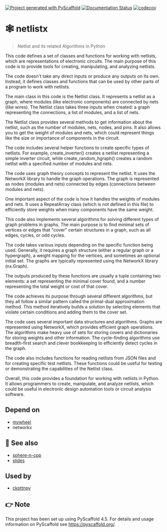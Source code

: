 <!-- These are examples of badges you might want to add to your README:
     please update the URLs accordingly

[![Built Status](https://api.cirrus-ci.com/github/<USER>/netlistx.svg?branch=main)](https://cirrus-ci.com/github/<USER>/netlistx)
[![ReadTheDocs](https://readthedocs.org/projects/netlistx/badge/?version=latest)](https://netlistx.readthedocs.io/en/stable/)
[![Coveralls](https://img.shields.io/coveralls/github/<USER>/netlistx/main.svg)](https://coveralls.io/r/<USER>/netlistx)
[![PyPI-Server](https://img.shields.io/pypi/v/netlistx.svg)](https://pypi.org/project/netlistx/)
[![Conda-Forge](https://img.shields.io/conda/vn/conda-forge/netlistx.svg)](https://anaconda.org/conda-forge/netlistx)
[![Monthly Downloads](https://pepy.tech/badge/netlistx/month)](https://pepy.tech/project/netlistx)
[![Twitter](https://img.shields.io/twitter/url/http/shields.io.svg?style=social&label=Twitter)](https://twitter.com/netlistx)
-->

[![Project generated with PyScaffold](https://img.shields.io/badge/-PyScaffold-005CA0?logo=pyscaffold)](https://pyscaffold.org/)
[![Documentation Status](https://readthedocs.org/projects/netlistx/badge/?version=latest)](https://netlistx.readthedocs.io/en/latest/?badge=latest)
[![codecov](https://codecov.io/gh/luk036/netlistx/branch/master/graph/badge.svg?token=6lpjUzPavX)](https://codecov.io/gh/luk036/netlistx)

# 🕸 netlistx

> Netlist and its related Algorithms in Python

This code defines a set of classes and functions for working with netlists, which are representations of electronic circuits. The main purpose of this code is to provide tools for creating, manipulating, and analyzing netlists.

The code doesn't take any direct inputs or produce any outputs on its own. Instead, it defines classes and functions that can be used by other parts of a program to work with netlists.

The main class in this code is the Netlist class. It represents a netlist as a graph, where modules (like electronic components) are connected by nets (like wires). The Netlist class takes three inputs when created: a graph representing the connections, a list of modules, and a list of nets.

The Netlist class provides several methods to get information about the netlist, such as the number of modules, nets, nodes, and pins. It also allows you to get the weight of modules and nets, which could represent things like the size or importance of components in the circuit.

The code includes several helper functions to create specific types of netlists. For example, create_inverter() creates a netlist representing a simple inverter circuit, while create_random_hgraph() creates a random netlist with a specified number of modules and nets.

The code uses graph theory concepts to represent the netlist. It uses the NetworkX library to handle the graph operations. The graph is represented as nodes (modules and nets) connected by edges (connections between modules and nets).

One important aspect of the code is how it handles the weights of modules and nets. It uses a RepeatArray class (which is not defined in this file) to efficiently store weights when many components have the same weight.

This code also implements several algorithms for solving different types of graph problems in graphs. The main purpose is to find minimal sets of vertices or edges that "cover" certain structures in a graph, such as all edges, cycles, or odd cycles.

The code takes various inputs depending on the specific function being used. Generally, it requires a graph structure (either a regular graph or a hypergraph), a weight mapping for the vertices, and sometimes an optional initial set. The graphs are typically represented using the NetworkX library (nx.Graph).

The outputs produced by these functions are usually a tuple containing two elements: a set representing the minimal cover found, and a number representing the total weight or cost of that cover.

The code achieves its purpose through several different algorithms, but they all follow a similar pattern called the primal-dual approximation method. This method iteratively builds a solution by selecting elements that violate certain conditions and adding them to the cover set.

The code uses several important data structures and algorithms. Graphs are represented using NetworkX, which provides efficient graph operations. The algorithms make heavy use of sets for storing covers and dictionaries for storing weights and other information. The cycle-finding algorithms use breadth-first search and clever bookkeeping to efficiently detect cycles in the graph.

The code also includes functions for reading netlists from JSON files and for creating specific test netlists. These functions could be useful for testing or demonstrating the capabilities of the Netlist class.

Overall, this code provides a foundation for working with netlists in Python. It allows programmers to create, manipulate, and analyze netlists, which could be useful in electronic design automation tools or circuit analysis software.

## Depend on

- [mywheel](https://github.com/luk036/mywheel)
- networkx

## 👀 See also

- [sphere-n-cpp](https://github.com/luk036/netlistx-cpp)
- [slides](https://luk036.github.io/algo4dfm/primal_dual.html)

## Used by

- [ckpttnpy](https://github.com/luk036/ckpttnpy)

<!-- pyscaffold-notes -->

## 👉 Note

This project has been set up using PyScaffold 4.5. For details and usage
information on PyScaffold see https://pyscaffold.org/.
